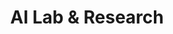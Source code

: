 ---
layout: english-category-page
title: "AI Lab & Research"
category: ai_lab
permalink: /english/categories/ai_lab/
lang: en
---